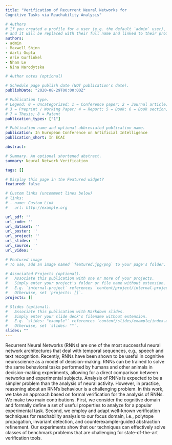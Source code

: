 ```yaml
---
title: "Verification of Recurrent Neural Networks for
Cognitive Tasks via Reachability Analysis"

# Authors
# If you created a profile for a user (e.g. the default `admin` user), write the username (folder name) here 
# and it will be replaced with their full name and linked to their profile.
authors:
- admin
- Maxwell Shinn
- Aarti Gupta
- Arie Gurfinkel
- Nham Le
- Nina Narodytska

# Author notes (optional)

# Schedule page publish date (NOT publication's date).
publishDate: "2020-08-29T00:00:00Z"

# Publication type.
# Legend: 0 = Uncategorized; 1 = Conference paper; 2 = Journal article;
# 3 = Preprint / Working Paper; 4 = Report; 5 = Book; 6 = Book section;
# 7 = Thesis; 8 = Patent
publication_types: ["1"]

# Publication name and optional abbreviated publication name.
publication: In European Conference on Artificial Intelligence
publication_short: In ECAI

abstract: 

# Summary. An optional shortened abstract.
summary: Neural Network Verification

tags: []

# Display this page in the Featured widget?
featured: false

# Custom links (uncomment lines below)
# links:
# - name: Custom Link
#   url: http://example.org

url_pdf: ''
url_code: ''
url_dataset: ''
url_poster: ''
url_project: ''
url_slides: ''
url_source: ''
url_video: ''

# Featured image
# To use, add an image named `featured.jpg/png` to your page's folder. 

# Associated Projects (optional).
#   Associate this publication with one or more of your projects.
#   Simply enter your project's folder or file name without extension.
#   E.g. `internal-project` references `content/project/internal-project/index.md`.
#   Otherwise, set `projects: []`.
projects: []

# Slides (optional).
#   Associate this publication with Markdown slides.
#   Simply enter your slide deck's filename without extension.
#   E.g. `slides: "example"` references `content/slides/example/index.md`.
#   Otherwise, set `slides: ""`.
slides: ""
---
```


Recurrent Neural Networks (RNNs) are one of the most
successful neural network architectures that deal with temporal sequences, e.g., speech and text recognition. Recently, RNNs have been shown to be useful in cognitive neuroscience as a model of decision-making. RNNs can be trained to solve the same behavioral tasks performed by humans and other animals in decision-making experiments, allowing for a direct comparison between networks and experimental subjects. Analysis of RNNs is expected to be a simpler problem than the analysis of neural activity. However, in practice, reasoning about an RNN’s behaviour is a challenging problem. In this work, we take an approach based on formal verification for the analysis of RNNs. We make two main contributions. First, we consider the cognitive domain and formally define a set of useful properties to analyze for a popular experimental task. Second, we employ and adapt well-known verification techniques for reachability analysis to our focus domain, i.e., polytope propagation, invariant detection, and counterexample-guided abstraction refinement. Our experiments show that our techniques can effectively solve classes of benchmark problems that are challenging for state-of-the-art verification tools.